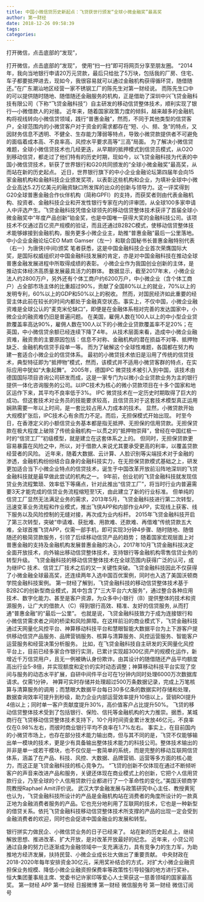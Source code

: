 ```yaml
---
title: 中国小微信贷历史新起点：飞贷获世行颁发“全球小微金融奖”最高奖
author: 第一财经
date: 2018-12-26 09:58:39
tags: 
categories: 
---
```

打开微信，点击底部的“发现”，
<!-- more -->
打开微信，点击底部的“发现”，
使用“扫一扫”即可将网页分享至朋友圈。
“2014年，我向当地银行申请20万元贷款，最后只给批了5万块，包括我的厂房、住宅、车子都要抵押进去，现如今，我很容易就可以通过金融机构获得循环贷，随借随还。”在广东潮汕地区经营一家不锈钢工厂的陈先生对第一财经说。
而陈先生口中的可以提供随时随地、随借随还金融服务的机构，正是借助了深圳中兴飞贷金融科技有限公司（下称“飞贷金融科技”）自主研发的移动信贷整体技术，顺利实现了银行—小微借款人的对接。
近年来，随着国家政策力度的倾斜，越来越多的金融机构将视线转向小微信贷领域，践行“普惠金融”，然而，不同于其他类型的信贷客户，全球范围内的小微贷客户对于资金的需求都存在“短、小、频、急”的特点，又因财务信息不透明、不健全、生存能力薄弱等特点，导致小微贷款提供者不可避免的面临着成本高、不良率高、风控水平要求高等“三高”局面。
为了解决小微信贷难题，全球小微信贷技术也几经更迭，从早期的抵押模式到信贷员模式，从O2O到移动信贷，都走过了他们特有的历史时期，现如今，以飞贷金融科技为代表的中国小微信贷技术，斩获了世界银行和G20共同颁发的“全球小微金融奖”最高奖，从而站在新的历史起点。
近日，世界银行旗下的中小企业金融论坛第四届年会向15家金融机构和金融科技企业颁发奖项，以表彰这些机构和企业，为填补全球中小微企业高达5.2万亿美元的融资缺口所发挥的出众的创新与领导力。这一评奖得到G20全球普惠金融合作伙伴机构（简称GPFI）的支持，而获奖者则由代表金融机构、投资者、金融科技企业和开发性银行专家在内的评审团，从全球100多家申请人中评选产生。飞贷金融科技凭借全球领先的移动信贷整体技术获评了首届全球小微金融奖中“年度产品创新”铂金奖，也是中国唯一获得大奖的金融科技公司。该项技术不仅通过百亿资产规模的验证，而且还通过B2B2C模式，使移动信贷整体技术能够嫁接到金融机构，服务更多小微企业主，助推“普惠金融”最后一公里落地。
中小企业金融论坛CEO Matt Gamser（左一）和联合国秘书长普惠金融特别代表（右一）为唐侠(中间)颁奖
笔者获悉，这是中国金融科技企业首次荣膺国际大奖，是国际权威组织对中国金融科技发展的肯定，亦是对中国金融科技在推动全球普惠金融发展进程中所取得成绩的表彰。
小微企业作为我国创业创新的主体，是推动实体经济高质量发展最具活力的群体。
数据显示，截至2017年末，小微企业法人约2800万户，另外还有个体工商户约6200万户，中小微企业（含个体工商户）占全部市场主体的比重超过90%，贡献了全国80%以上的就业，70%以上的发明专利，60%以上的GDP和50%以上的税收。
然而，对国民经济如此重要的经营主体此前在较长的时间内都处于金融真空状态。事实上，不仅中国，小微企业融资难是全球公认的“麦克米伦缺口”，即便是在金融体系相对完善的发达国家中，小微企业的融资难仍旧是普遍问题。
在美国，雇佣人数在100人以上的中小型企业贷款覆盖率高达90%，雇佣人数在100人以下的小微企业贷款覆盖率不足20%；在英国，中小微信贷余额已经连续下降了4年。
从技术层面来看，造成中小微企业融资难，融资贵的主要原因包括：信息不对称、金融机构的潜在损益不对等、抵押物缺乏、金融机构信贷手段单一等。
而为了破解这个全球性难题，各国都在努力构建一套适合小微企业的信贷体系。
最初的小微贷技术依旧是沿用了传统的信贷技术，典型特征即为“抵押物”模式，然而，该模式并不适用小微贷客群的特点，在实际应用中犹如“大象起舞”。
2005年，德国IPC 微贷技术被引入到中国，该技术由德国国际项目咨询公司研发而成，这是一家专门为以微小企业贷款业务为主的银行提供一体化咨询服务的公司。以IPC技术为核心的微小贷款项目在十多个国家和地区运作下来，其平均不良率低于3%。
IPC 微贷技术在一定历史时期取得了巨大的成功。但这套技术对业务员的技能要求较高，且信贷员对于这套技术模型真正运用娴熟需要一年以上时间，是一套比较占用人力成本的技术。
显然，小微贷款开始大规模扩张后，IPC技术心有余而力不足。而后，无担保模式开始出现。
时至今日，在香港定义的小额信贷业务基本都是指无抵押、无担保的信用贷款。无担保贷款在极大程度上破除了传统金融机构一以贯之的“抵押物崇拜”，曾经在中国红极一时的“信贷工厂”初级模型，就是建立在这套体系之上的。
但同时，无担保贷款更容易暴露在风险之中，所以，对于借款人来说尤其要承受更高的利率，以覆盖贷款经营者的风险。
近年来，随着大数据、云计算、人脸识别等尖端技术对于金融的渗透，金融机构纷纷结合自身的金融科技实力，在无担保贷款模式基础之上，研发更加适合当下小微企业特点的信贷技术，诞生于中国改革开放前沿阵地深圳的飞贷金融科技就是最早做此尝试的机构之一。
9年前，创业初的飞贷金融科技就发现信贷业务流程繁琐、效率低下等痛点，针对此推出“信贷工厂”，将当时行业内普遍需要3天才能完成的信贷业务流程缩短至1天，由此建立了新的行业标准。
但单纯的信贷工厂显然无法满足业务的需求，2013年5月，飞贷金融科技进行第二次转型，迅速变革业务流程和作业模式，推出飞侠APP和内部作业APP，实现线上获客、线下服务以及风险控制的无缝对接，再次成为业内标杆。
2015年飞贷金融科技开启了第三次转型，突破“申请难、获批难、用款难、还款难、再借难”传统贷款五大难，全球首推飞贷APP，仅需一部手机，即可实现3分钟4步骤、随时随地、随借随还的极简贷款服务，引领了后续移动信贷产品的趋势；
随着国家宏观层面上对普惠金融的支持及金融机构发展普惠金融的决心，2017年10月飞贷金融科技决定全面开放技术，向外输出移动信贷整体技术，支持银行等金融机构零售信贷业务的转型升级。
飞贷金融科技的移动信贷整体技术在全球范围内获得广泛的认可，成为继IPC 技术、信贷工厂技术之后的又一关键性突破。飞贷金融科技因此不仅获得了小微金融全球最高奖，还连续两年入选中国百优案例，同时也入选了美国沃顿商学院金融科技案例。
第一财经了解到，飞贷金融科技的移动信贷整体技术基于B2B2C的创新型商业模式，其中包含了“三大平台六大服务”，通过整合各种应用技术、数字化能力、甚至是客户资源，为众多中小银行（B）提供整体的技术和资源服务，让广大的借款人（C）得到银行高效、精准、友好的信贷服务, 从而打通“普惠金融”的“最后一公里”。
也就是说，飞贷金融科技致力于成为连接银行和小微信贷需求者之间的桥梁和风险屏障。在这样前沿的商业模式下，飞贷金融科技通过天网量化风控平台、神算移动科技平台和慧眼智能大数据平台为上下游客户提供移动信贷产品服务、品牌营销服务、核算与清算服务、风控运营服务、智能客户运营服务和经营决策分析服务。
比如，在飞贷金融科技自主研发的天网量化风控平台上，目前已经多家合作银行实测，已累计实现超300亿资产的规模化运作，新增近千万信贷用户，且无一例被确认身份欺诈。由其设计的随借随还产品平均额度高出行业5-8倍，并实现额度和定价的实时动态调整；神算移动科技平台实现了空间与服务的动态水平扩展，自研中间件平台可在1分钟内同时处理6000万次数据库请求。仅需1分钟， 神算可实时存储并处理超过500万条数据记录，完成上万笔核算与清算服务的调用；而慧眼大数据平台每日30多亿条的数据实时存储和处理，数据查询效率可提升到秒级，助力企业内部运营效率提升10倍以上，营销ROI提升4倍以上；同时单一客户贡献度提升30%，高价值客户占比提升50%。
飞贷的移动信贷整体技术受到了包括银行、保险、信托等金融机构的大力推崇。据悉，某城商行在飞贷移动信贷整体技术支持下，10个月时间资金累计发放46亿元，不良率仅在0.98%左右，而彼时商业银行平均不良率在1.7%左右。
事实上，在目前国内的小微贷市场上，也存在部分技术能力输出商，但与其不同的是，飞贷不仅能够输出单一模块的技术，更是少有具备输出整体技术能力的科技公司。整体技术输出的并非是单一或若干模块，也不仅仅是一套简单的系统，而是完整的移动互联网信贷体系，涵盖了在产品、科技、风控、大数据、品牌营销、运营等多方面的核心能力，而这正是飞贷金融科技的核心竞争力。
“飞贷的创新不仅体现在通过不断倾听客户的声音来改进产品和服务，关键还体现在商业模式上的创新，它把个人信用贷款行业，乃至全球的个人信用贷款行业都进行了一个革命性的变化。”美国沃顿商学院教授Raphael Amit评价说。
武汉大学金融发展与政策研究中心主任、教授黄宪也认为，飞贷金融科技所设计的产品是金融机构站在消费者的角度所设计的一款真正地为金融消费者服务的产品。它也充分地利用了互联网的技术，它也是一种新型的借贷关系。依托飞贷金融科技移动信贷整体技术所支撑的产品的出现一定会受到金融消费者的欢迎，同时也会促进中国金融业的发展和转型。
 
 
银行拼实力做民企、小微信贷业务的日子已经来了。
站在新的历史起点上，继续解放思想、推进改革、扩大开放，是对改革开放最好的纪念。
近年来，小贷公司通过自身的努力已逐渐成为金融领域中一支充满活力，具有竞争力的生力军，为助推地方经济发展，扶持民营、小微企业成长壮大做出了重要贡献。
中央财政在2018-2020年每年安排资金30亿元，采用奖补结合的方式，对扩大小微企业融资担保业务规模、降低小微企业融资担保费率等政策性引导较强的地方进行奖补。
恒大集团董事局主席、党委书记许家印等爱心人士荣获这一慈善领域的国家最高奖。
第一财经
APP
第一财经
日报微博
第一财经
微信服务号
第一财经
微信订阅号
